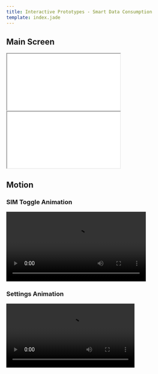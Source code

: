 ```yaml
---
title: Interactive Prototypes - Smart Data Consumption
template: index.jade
---
```


## Main Screen

<iframe class="prototype prototype-fxos" src="prototypes/index.html"></iframe>

<iframe class="prototype prototype-fxos" src="prototypes/index-multi.html#SIM1"></iframe>

## Motion

### SIM Toggle Animation

<video src="video/sim-toggle.webm" autoplay loop width="370"></video>

### Settings Animation

<video src="video/settings.webm" autoplay loop width="340"></video>
